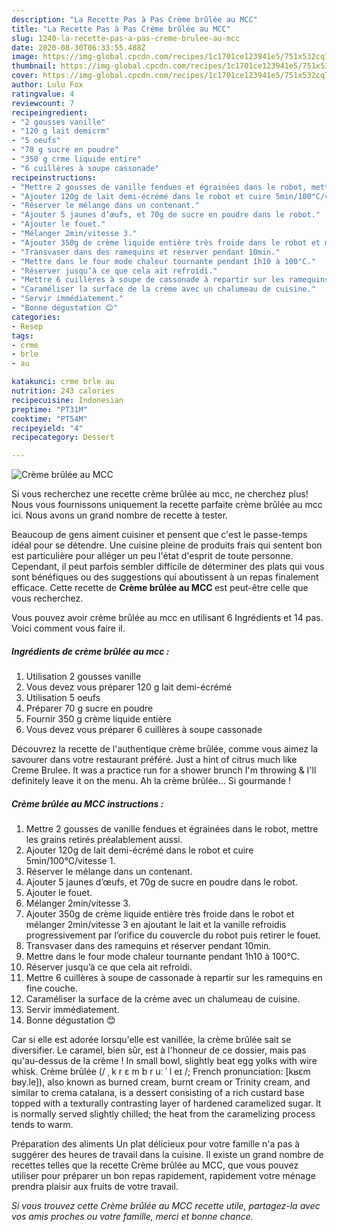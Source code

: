 ```yaml
---
description: "La Recette Pas à Pas Crème brûlée au MCC"
title: "La Recette Pas à Pas Crème brûlée au MCC"
slug: 1240-la-recette-pas-a-pas-creme-brulee-au-mcc
date: 2020-08-30T06:33:55.488Z
image: https://img-global.cpcdn.com/recipes/1c1701ce123941e5/751x532cq70/creme-brulee-au-mcc-photo-principale-de-la-recette.jpg
thumbnail: https://img-global.cpcdn.com/recipes/1c1701ce123941e5/751x532cq70/creme-brulee-au-mcc-photo-principale-de-la-recette.jpg
cover: https://img-global.cpcdn.com/recipes/1c1701ce123941e5/751x532cq70/creme-brulee-au-mcc-photo-principale-de-la-recette.jpg
author: Lulu Fox
ratingvalue: 4
reviewcount: 7
recipeingredient:
- "2 gousses vanille"
- "120 g lait demicrm"
- "5 oeufs"
- "70 g sucre en poudre"
- "350 g crme liquide entire"
- "6 cuillères à soupe cassonade"
recipeinstructions:
- "Mettre 2 gousses de vanille fendues et égrainées dans le robot, mettre les grains retirés préalablement aussi."
- "Ajouter 120g de lait demi-écrémé dans le robot et cuire 5min/100°C/vitesse 1."
- "Réserver le mélange dans un contenant."
- "Ajouter 5 jaunes d’œufs, et 70g de sucre en poudre dans le robot."
- "Ajouter le fouet."
- "Mélanger 2min/vitesse 3."
- "Ajouter 350g de crème liquide entière très froide dans le robot et mélanger 2min/vitesse 3 en ajoutant le lait et la vanille refroidis progressivement par l’orifice du couvercle du robot puis retirer le fouet."
- "Transvaser dans des ramequins et réserver pendant 10min."
- "Mettre dans le four mode chaleur tournante pendant 1h10 à 100°C."
- "Réserver jusqu’à ce que cela ait refroidi."
- "Mettre 6 cuillères à soupe de cassonade à repartir sur les ramequins en fine couche."
- "Caraméliser la surface de la crème avec un chalumeau de cuisine."
- "Servir immédiatement."
- "Bonne dégustation 😊"
categories:
- Resep
tags:
- crme
- brle
- au

katakunci: crme brle au 
nutrition: 243 calories
recipecuisine: Indonesian
preptime: "PT31M"
cooktime: "PT54M"
recipeyield: "4"
recipecategory: Dessert

---
```



![Crème brûlée au MCC](https://img-global.cpcdn.com/recipes/1c1701ce123941e5/751x532cq70/creme-brulee-au-mcc-photo-principale-de-la-recette.jpg)

Si vous recherchez une recette crème brûlée au mcc, ne cherchez plus! Nous vous fournissons uniquement la recette parfaite crème brûlée au mcc ici. Nous avons un grand nombre de recette à tester.

Beaucoup de gens aiment cuisiner et pensent que c'est le passe-temps idéal pour se détendre. Une cuisine pleine de produits frais qui sentent bon est particulière pour alléger un peu l'état d'esprit de toute personne. Cependant, il peut parfois sembler difficile de déterminer des plats qui vous sont bénéfiques ou des suggestions qui aboutissent à un repas finalement efficace. Cette recette de <strong> Crème brûlée au MCC </strong> est peut-être celle que vous recherchez.

<!--inarticleads1-->

Vous pouvez avoir crème brûlée au mcc en utilisant 6 Ingrédients et 14 pas. Voici comment vous faire il.

##### Ingrédients de crème brûlée au mcc :

1. Utilisation 2 gousses vanille
1. Vous devez vous préparer 120 g lait demi-écrémé
1. Utilisation 5 oeufs
1. Préparer 70 g sucre en poudre
1. Fournir 350 g crème liquide entière
1. Vous devez vous préparer 6 cuillères à soupe cassonade


Découvrez la recette de l&#39;authentique crème brûlée, comme vous aimez la savourer dans votre restaurant préféré. Just a hint of citrus much like Creme Brulee. It was a practice run for a shower brunch I&#39;m throwing &amp; I&#39;ll definitely leave it on the menu. Ah la crème brûlée… Si gourmande ! 

<!--inarticleads2-->

##### Crème brûlée au MCC instructions :

1. Mettre 2 gousses de vanille fendues et égrainées dans le robot, mettre les grains retirés préalablement aussi.
1. Ajouter 120g de lait demi-écrémé dans le robot et cuire 5min/100°C/vitesse 1.
1. Réserver le mélange dans un contenant.
1. Ajouter 5 jaunes d’œufs, et 70g de sucre en poudre dans le robot.
1. Ajouter le fouet.
1. Mélanger 2min/vitesse 3.
1. Ajouter 350g de crème liquide entière très froide dans le robot et mélanger 2min/vitesse 3 en ajoutant le lait et la vanille refroidis progressivement par l’orifice du couvercle du robot puis retirer le fouet.
1. Transvaser dans des ramequins et réserver pendant 10min.
1. Mettre dans le four mode chaleur tournante pendant 1h10 à 100°C.
1. Réserver jusqu’à ce que cela ait refroidi.
1. Mettre 6 cuillères à soupe de cassonade à repartir sur les ramequins en fine couche.
1. Caraméliser la surface de la crème avec un chalumeau de cuisine.
1. Servir immédiatement.
1. Bonne dégustation 😊


Car si elle est adorée lorsqu&#39;elle est vanillée, la crème brûlée sait se diversifier. Le caramel, bien sûr, est à l&#39;honneur de ce dossier, mais pas qu&#39;au-dessus de la crème ! In small bowl, slightly beat egg yolks with wire whisk. Crème brûlée (/ ˌ k r ɛ m b r uː ˈ l eɪ /; French pronunciation: [kʁɛm bʁy.le]), also known as burned cream, burnt cream or Trinity cream, and similar to crema catalana, is a dessert consisting of a rich custard base topped with a texturally contrasting layer of hardened caramelized sugar. It is normally served slightly chilled; the heat from the caramelizing process tends to warm. 

<!--inarticleads1-->

<p>
Préparation des aliments Un plat délicieux pour votre famille n'a pas à suggérer des heures de travail dans la cuisine. Il existe un grand nombre de recettes telles que la recette Crème brûlée au MCC, que vous pouvez utiliser pour préparer un bon repas rapidement, rapidement votre ménage prendra plaisir aux fruits de votre travail.
</p>

<p>
<i>Si vous trouvez cette Crème brûlée au MCC recette utile, partagez-la avec vos amis proches ou votre famille, merci et bonne chance.</i>
</p>
